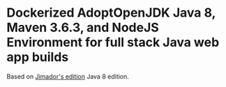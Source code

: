 # Dockerized AdoptOpenJDK Java 8, Maven 3.6.3, and NodeJS Environment for full stack Java web app builds

Based on <a href="https://github.com/jimador/docker-java-8-maven-node">Jimador's edition</a> Java 8 edition.


